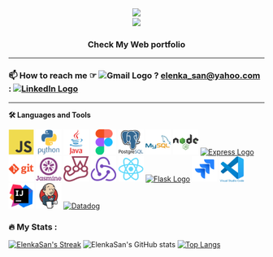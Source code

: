 <div id="header" align="center">
  <a href="https://elenanurullina.vercel.app/" role="button">
  <img src="https://media.giphy.com/media/L1R1tvI9svkIWwpVYr/giphy.gif" width="400"/> 
   </a>
  <div>
  <img src="https://cdn0.iconfinder.com/data/icons/flat-round-arrow-arrow-head/512/Red_Arrow_Top-2-512.png" width="30"/> 
  <h3> Check My Web portfolio </h3>
  </div>
</div>

*** 
### 📫 How to reach me  ☞  <img src="https://1000logos.net/wp-content/uploads/2021/05/Gmail-logo.png" alt="Gmail Logo" width="60px" height="40px">  ? elenka_san@yahoo.com  :  [<img src="https://upload.wikimedia.org/wikipedia/commons/thumb/c/ca/LinkedIn_logo_initials.png/768px-LinkedIn_logo_initials.png" alt="LinkedIn Logo" width="40px" height="40px">](https://www.linkedin.com/in/elena-nurullina/) 
<!-- [My Web portfolio](https://elenanurullina.vercel.app/)  -->

*** 
 **:hammer_and_wrench: Languages and Tools**

[<img src="https://github.com/devicons/devicon/blob/master/icons/javascript/javascript-original.svg" alt="JavaScript Logo" width="50px" height="50px">](https://developer.mozilla.org/en-US/docs/Web/JavaScript)
[<img src="https://github.com/devicons/devicon/blob/master/icons/python/python-original-wordmark.svg" alt="Python Logo" width="50px" height="50px">](https://www.python.org/)
[<img src="https://github.com/devicons/devicon/blob/master/icons/java/java-original-wordmark.svg" alt="Java" width="50px" height="50px">](https://www.java.com/en/)
[<img src="https://github.com/devicons/devicon/blob/master/icons/figma/figma-original.svg" alt="Figma Logo" width="50px" height="50px">](https://www.figma.com/)
[<img src="https://github.com/devicons/devicon/blob/master/icons/postgresql/postgresql-original-wordmark.svg" alt="Psql Logo" width="50px" height="50px">](https://www.postgresql.org/)
[<img src="https://github.com/devicons/devicon/blob/master/icons/mysql/mysql-original-wordmark.svg" alt="MySQL"  width="50px" height="50px">](https://www.mysql.com/)
[<img src="https://github.com/devicons/devicon/blob/master/icons/nodejs/nodejs-original-wordmark.svg" alt="NodeJS Logo" width="50px" height="50px">](https://nodejs.org/en/)
[<img src="https://user-images.githubusercontent.com/11978772/40430986-a0eb7b92-5e63-11e8-80eb-43fe07f664a6.png" alt="Express Logo" height="50px">](https://expressjs.com/)
[<img src="https://github.com/devicons/devicon/blob/master/icons/git/git-plain-wordmark.svg" alt="Git Logo" width="50px" height="50px">](https://git-scm.com/)
[<img src="https://github.com/devicons/devicon/blob/master/icons/jasmine/jasmine-original-wordmark.svg" alt="Jasmine Logo" width="50px" height="50px">](https://jasmine.github.io/)
[<img src="https://github.com/devicons/devicon/blob/master/icons/jest/jest-plain.svg" alt="Jest Logo" width="50px" height="50px">](https://jestjs.io/)
[<img src="https://github.com/devicons/devicon/blob/master/icons/redux/redux-original.svg" alt="Redux Logo" width="50px" height="50px">](https://redux.js.org/)
[<img src="https://github.com/devicons/devicon/blob/master/icons/react/react-original.svg" alt="React Logo" width="50px" height="50px">](https://reactjs.org/)
[<img src="https://miro.medium.com/max/1200/1*fD3qqMWNyfJ85XST9c1H2g.png" alt="Flask Logo" height="50px">](https://flask.palletsprojects.com/en/2.0.x/)
[<img src="https://github.com/devicons/devicon/blob/master/icons/jira/jira-original.svg" alt="Jira" width="50px" height="50px">](https://github.com/devicons/devicon/tree/master/icons/jira)
[<img src="https://github.com/devicons/devicon/blob/master/icons/vscode/vscode-original-wordmark.svg" alt="VSCode"  width="50px" height="50px">](https://code.visualstudio.com/)
[<img src="https://github.com/devicons/devicon/blob/master/icons/intellij/intellij-original.svg" alt="IntelliJ Idea"  width="50px" height="50px">](https://www.jetbrains.com/)
[<img src="https://github.com/devicons/devicon/blob/master/icons/jenkins/jenkins-original.svg" alt="Jenkins" width="50px" height="50px" background="orange">](https://www.jenkins.io/)
[<img src="https://imgix.datadoghq.com/img/about/presskit/usage/logousage_purple.png?auto=format&fit=max&w=847&dpr=2" alt="Datadog" width="70px" height="50px">](https://www.datadoghq.com/)

<!-- [<img src="https://upload.wikimedia.org/wikipedia/commons/thumb/1/18/ISO_C%2B%2B_Logo.svg/1280px-ISO_C%2B%2B_Logo.svg.png" alt="C++ Logo" width="50px" height="50px">](https://isocpp.org/) -->
<!-- [<img src="https://docs.microsoft.com/cs-cz/windows/images/csharp-logo.png" alt="C# Logo" width="60px" height="60px">](https://docs.microsoft.com/en-us/dotnet/csharp/) -->

### :fire: My Stats :

<!-- [![ElenkaSan's GitHub Streak](http://github-readme-streak-stats.herokuapp.com?user=ElenkaSan&theme=radical)](https://git.io/streak-stats) -->
[![ElenkaSan's Streak](https://streak-stats.demolab.com/?user=ElenkaSan)](https://git.io/streak-stats)
![ElenkaSan's GitHub stats](https://github-readme-stats.vercel.app/api?username=ElenkaSan&show_icons=true&theme=synthwave) [![Top Langs](https://github-readme-stats.vercel.app/api/top-langs/?username=ElenkaSan&layout=compact&theme=synthwave)](https://github.com/anuraghazra/github-readme-stats)
<!-- ![ElenkaSan's GitHub stats](https://github-readme-stats.vercel.app/api?username=elenkasan&show_icons=true&theme=dracula) -->


<!--
**ElenkaSan/ElenkaSan** is a ✨ _special_ ✨ repository because its `README.md` (this file) appears on your GitHub profile.

Here are some ideas to get you started:

- 🔭 I’m currently working on ...
- 🌱 I’m currently learning ...
- 👯 I’m looking to collaborate on ...
- 🤔 I’m looking for help with ...
- 💬 Ask me about ...
- 📫 How to reach me: ...
- 😄 Pronouns: ...
- ⚡ Fun fact: ...
-->
